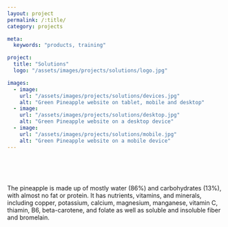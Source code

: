```yaml
---
layout: project
permalink: /:title/
category: projects

meta:
  keywords: "products, training"

project:
  title: "Solutions"
  logo: "/assets/images/projects/solutions/logo.jpg"

images:
  - image:
    url: "/assets/images/projects/solutions/devices.jpg"
    alt: "Green Pineapple website on tablet, mobile and desktop"
  - image:
    url: "/assets/images/projects/solutions/desktop.jpg"
    alt: "Green Pineapple website on a desktop device"
  - image:
    url: "/assets/images/projects/solutions/mobile.jpg"
    alt: "Green Pineapple website on a mobile device"
---
```

<p style="padding-top:50px">

<p>The pineapple is made up of mostly water (86%) and carbohydrates (13%), with almost no fat or protein. It has nutrients, vitamins, and minerals, including copper, potassium, calcium, magnesium, manganese, vitamin C, thiamin, B6, beta-carotene, and folate as well as soluble and insoluble fiber and bromelain.</p>

